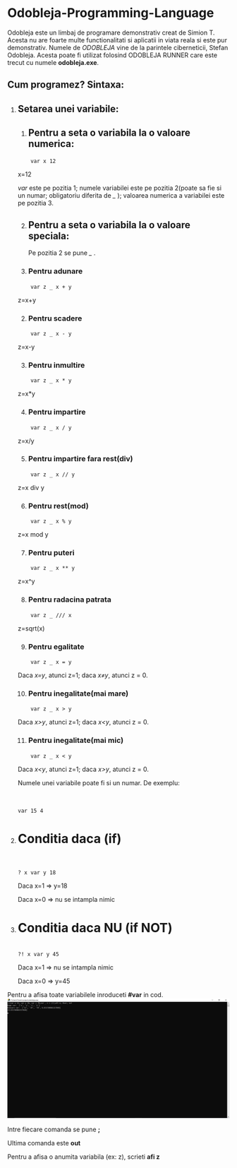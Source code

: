 # Odobleja-Programming-Language

   Odobleja este un limbaj de programare demonstrativ creat de Simion T. Acesta nu are foarte multe functionalitati si aplicatii in viata reala si este pur demonstrativ. Numele de *ODOBLEJA* vine de la parintele ciberneticii, Stefan Odobleja. Acesta poate fi utilizat folosind ODOBLEJA RUNNER care este trecut cu numele **odobleja.exe**.

## Cum programez? Sintaxa:
 1. ## Setarea unei variabile:
    1. ##   Pentru a seta o variabila la o valoare numerica:
      ```odobleja
          var x 12 
       ```
      x=12

      *var* este pe pozitia 1; numele variabilei este pe pozitia 2(poate sa fie si un numar; obligatoriu diferita de *_* ); valoarea numerica a variabilei este pe pozitia 3.

    2. ##   Pentru a seta o variabila la o valoare speciala:

       Pe pozitia 2 se pune *_* . 

      1. ###     Pentru adunare

      ```odobleja
          var z _ x + y   
       ```
       z=x+y

       2. ###     Pentru scadere

      ```odobleja
          var z _ x - y   
       ```
       z=x-y

       3.  ###     Pentru inmultire

      ```odobleja
          var z _ x * y   
       ```
       z=x*y

       4. ###     Pentru impartire

      ```odobleja
          var z _ x / y   
       ```
       z=x/y

       5. ###     Pentru impartire fara rest(div)

      ```odobleja
          var z _ x // y   
       ```
       z=x div y

       6. ###     Pentru rest(mod)

      ```odobleja
          var z _ x % y    
       ```
       z=x mod y

       7. ###     Pentru puteri

      ```odobleja
          var z _ x ** y   
       ```
       z=x^y

       8. ###     Pentru radacina patrata

      ```odobleja
          var z _ /// x     
       ```
       z=sqrt(x)

       9. ###     Pentru egalitate

      ```odobleja
          var z _ x = y    
       ```
       Daca *x=y*, atunci z=1; daca *x≠y*, atunci z = 0.

      10. ###     Pentru inegalitate(mai mare)

      ```odobleja
          var z _ x > y    
       ```
       Daca *x>y*, atunci z=1; daca *x<y*, atunci z = 0.

      11.  ###     Pentru inegalitate(mai mic)

      ```odobleja
          var z _ x < y    
       ```
       Daca *x<y*, atunci z=1; daca *x>y*, atunci z = 0.

    Numele unei variabile poate fi si un numar. De exemplu:
    ```
      
    
    var 15 4
     ```

  2. # Conditia **daca** (**if**)
     ```
     
     
     ? x var y 18
     ```
     Daca x=1 => y=18
     
     Daca x=0 => nu se intampla nimic
  4. # Conditia **daca NU** (**if NOT**)
     ```
     
     ?! x var y 45
     ```
     Daca x=1 => nu se intampla nimic
     
     Daca x=0 => y=45

Pentru a afisa toate variabilele inroduceti **#var** in cod.
![](https://github.com/RoAstro/Odobleja-Programming-Language-/blob/main/%23var.png?raw=true)

Intre fiecare comanda se pune **;**

Ultima comanda este **out**

Pentru a afisa o anumita variabila (ex: z), scrieti **afi z**
     
     
        
